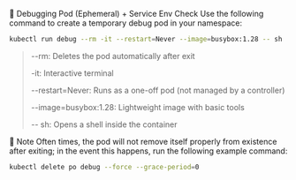 🐞 Debugging Pod (Ephemeral) + Service Env Check
Use the following command to create a temporary debug pod in your namespace:

```bash
kubectl run debug --rm -it --restart=Never --image=busybox:1.28 -- sh
```

> --rm: Deletes the pod automatically after exit
> 
> -it: Interactive terminal
> 
> --restart=Never: Runs as a one-off pod (not managed by a controller)
> 
> --image=busybox:1.28: Lightweight image with basic tools
> 
> -- sh: Opens a shell inside the container

📝 Note
Often times, the pod will not remove itself properly from existence after exiting; in the event this happens, run the following example command:

```bash
kubectl delete po debug --force --grace-period=0
```
